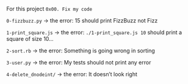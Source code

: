For this project `0x00. Fix my code`


`0-fizzbuzz.py` -> the error: 15 should print FizzBuzz not Fizz


`1-print_square.js` -> the error: `./1-print_square.js 10` should print a square of size 10…


`2-sort.rb` -> the error: Something is going wrong in sorting


`3-user.py` -> the error: My tests should not print any error


`4-delete_dnodeint/` -> the error: It doesn’t look right 
